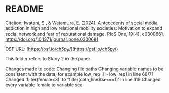 # README

Citation: Iwatani, S., & Watamura, E. (2024). Antecedents of social media addiction in high and low relational mobility societies: Motivation to expand social network and fear of reputational damage. PloS One, 19(4), e0300681. https://doi.org/10.1371/journal.pone.0300681

OSF URL: [https://osf.io/ch5py/](https://osf.io/ch5py/)

This folder refers to Study 2 in the paper

Changes made to code: 
Changing file paths
Changing variable names to be consistent with the data, for example low_rep_1 > low_rep1 in line 68/71
Changed 'filter(female<3)' to 'filter(data_line$sex==1)' in line 119 
Changed every variable female to variable sex